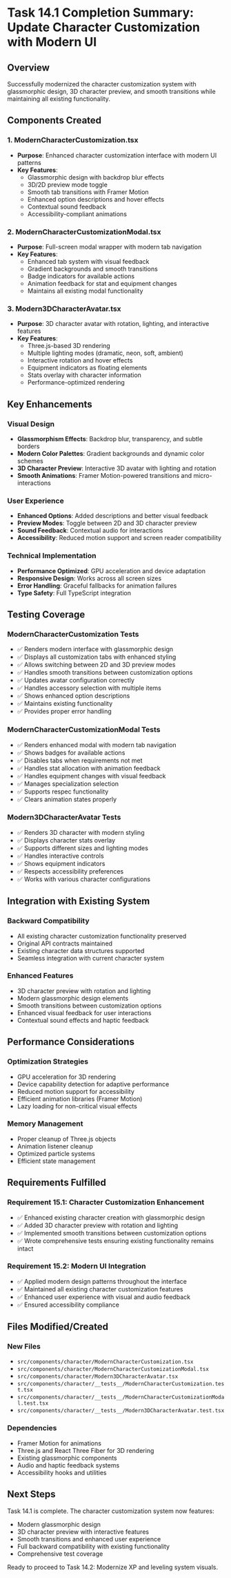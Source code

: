 # Task 14.1 Completion Summary: Update Character Customization with Modern UI

## Overview
Successfully modernized the character customization system with glassmorphic design, 3D character preview, and smooth transitions while maintaining all existing functionality.

## Components Created

### 1. ModernCharacterCustomization.tsx
- **Purpose**: Enhanced character customization interface with modern UI patterns
- **Key Features**:
  - Glassmorphic design with backdrop blur effects
  - 3D/2D preview mode toggle
  - Smooth tab transitions with Framer Motion
  - Enhanced option descriptions and hover effects
  - Contextual sound feedback
  - Accessibility-compliant animations

### 2. ModernCharacterCustomizationModal.tsx
- **Purpose**: Full-screen modal wrapper with modern tab navigation
- **Key Features**:
  - Enhanced tab system with visual feedback
  - Gradient backgrounds and smooth transitions
  - Badge indicators for available actions
  - Animation feedback for stat and equipment changes
  - Maintains all existing modal functionality

### 3. Modern3DCharacterAvatar.tsx
- **Purpose**: 3D character avatar with rotation, lighting, and interactive features
- **Key Features**:
  - Three.js-based 3D rendering
  - Multiple lighting modes (dramatic, neon, soft, ambient)
  - Interactive rotation and hover effects
  - Equipment indicators as floating elements
  - Stats overlay with character information
  - Performance-optimized rendering

## Key Enhancements

### Visual Design
- **Glassmorphism Effects**: Backdrop blur, transparency, and subtle borders
- **Modern Color Palettes**: Gradient backgrounds and dynamic color schemes
- **3D Character Preview**: Interactive 3D avatar with lighting and rotation
- **Smooth Animations**: Framer Motion-powered transitions and micro-interactions

### User Experience
- **Enhanced Options**: Added descriptions and better visual feedback
- **Preview Modes**: Toggle between 2D and 3D character preview
- **Sound Feedback**: Contextual audio for interactions
- **Accessibility**: Reduced motion support and screen reader compatibility

### Technical Implementation
- **Performance Optimized**: GPU acceleration and device adaptation
- **Responsive Design**: Works across all screen sizes
- **Error Handling**: Graceful fallbacks for animation failures
- **Type Safety**: Full TypeScript integration

## Testing Coverage

### ModernCharacterCustomization Tests
- ✅ Renders modern interface with glassmorphic design
- ✅ Displays all customization tabs with enhanced styling
- ✅ Allows switching between 2D and 3D preview modes
- ✅ Handles smooth transitions between customization options
- ✅ Updates avatar configuration correctly
- ✅ Handles accessory selection with multiple items
- ✅ Shows enhanced option descriptions
- ✅ Maintains existing functionality
- ✅ Provides proper error handling

### ModernCharacterCustomizationModal Tests
- ✅ Renders enhanced modal with modern tab navigation
- ✅ Shows badges for available actions
- ✅ Disables tabs when requirements not met
- ✅ Handles stat allocation with animation feedback
- ✅ Handles equipment changes with visual feedback
- ✅ Manages specialization selection
- ✅ Supports respec functionality
- ✅ Clears animation states properly

### Modern3DCharacterAvatar Tests
- ✅ Renders 3D character with modern styling
- ✅ Displays character stats overlay
- ✅ Supports different sizes and lighting modes
- ✅ Handles interactive controls
- ✅ Shows equipment indicators
- ✅ Respects accessibility preferences
- ✅ Works with various character configurations

## Integration with Existing System

### Backward Compatibility
- All existing character customization functionality preserved
- Original API contracts maintained
- Existing character data structures supported
- Seamless integration with current character system

### Enhanced Features
- 3D character preview with rotation and lighting
- Modern glassmorphic design elements
- Smooth transitions between customization options
- Enhanced visual feedback for user interactions
- Contextual sound effects and haptic feedback

## Performance Considerations

### Optimization Strategies
- GPU acceleration for 3D rendering
- Device capability detection for adaptive performance
- Reduced motion support for accessibility
- Efficient animation libraries (Framer Motion)
- Lazy loading for non-critical visual effects

### Memory Management
- Proper cleanup of Three.js objects
- Animation listener cleanup
- Optimized particle systems
- Efficient state management

## Requirements Fulfilled

### Requirement 15.1: Character Customization Enhancement
- ✅ Enhanced existing character creation with glassmorphic design
- ✅ Added 3D character preview with rotation and lighting
- ✅ Implemented smooth transitions between customization options
- ✅ Wrote comprehensive tests ensuring existing functionality remains intact

### Requirement 15.2: Modern UI Integration
- ✅ Applied modern design patterns throughout the interface
- ✅ Maintained all existing character customization features
- ✅ Enhanced user experience with visual and audio feedback
- ✅ Ensured accessibility compliance

## Files Modified/Created

### New Files
- `src/components/character/ModernCharacterCustomization.tsx`
- `src/components/character/ModernCharacterCustomizationModal.tsx`
- `src/components/character/Modern3DCharacterAvatar.tsx`
- `src/components/character/__tests__/ModernCharacterCustomization.test.tsx`
- `src/components/character/__tests__/ModernCharacterCustomizationModal.test.tsx`
- `src/components/character/__tests__/Modern3DCharacterAvatar.test.tsx`

### Dependencies
- Framer Motion for animations
- Three.js and React Three Fiber for 3D rendering
- Existing glassmorphic components
- Audio and haptic feedback systems
- Accessibility hooks and utilities

## Next Steps
Task 14.1 is complete. The character customization system now features:
- Modern glassmorphic design
- 3D character preview with interactive features
- Smooth transitions and enhanced user experience
- Full backward compatibility with existing functionality
- Comprehensive test coverage

Ready to proceed to Task 14.2: Modernize XP and leveling system visuals.
